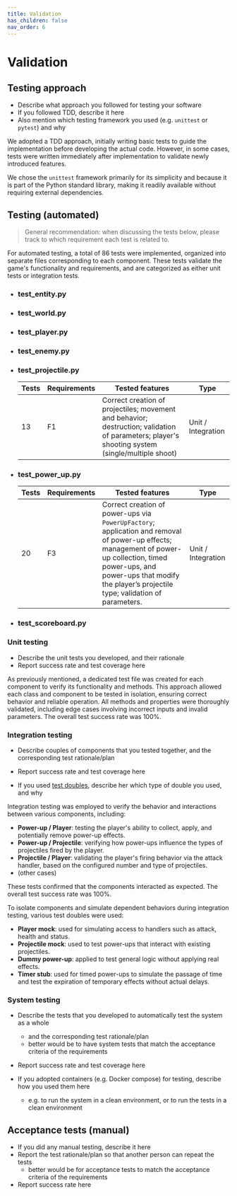 ```yaml
---
title: Validation
has_children: false
nav_order: 6
---
```


# Validation

## Testing approach

- Describe what approach you followed for testing your software
- If you followed TDD, describe it here
- Also mention which testing framework you used (e.g. `unittest` or `pytest`) and why

We adopted a TDD approach, initially writing basic tests to guide the implementation before developing the actual code. However, in some cases, tests were written immediately after implementation to validate newly introduced features.

We chose the `unittest` framework primarily for its simplicity and because it is part of the Python standard library, making it readily available without requiring external dependencies.

## Testing (automated)

> General recommendation: when discussing the tests below, please track to which requirement each test is related to.

For automated testing, a total of 86 tests were implemented, organized into separate files corresponding to each component. These tests validate the game's functionality and requirements, and are categorized as either unit tests or integration tests.

- ### test_entity.py
- ### test_world.py
- ### test_player.py
- ### test_enemy.py
- ### test_projectile.py
  | Tests           | Requirements | Tested features    | Type  |
  |-----------------|------------  |--------------------|-------|
  | 13              | F1           | Correct creation of projectiles; movement and behavior; destruction; validation of parameters; player's shooting system (single/multiple shoot) |  Unit / Integration |
  
- ### test_power_up.py
  | Tests           | Requirements | Tested features    | Type  |
  |-----------------|------------  |--------------------|-------|
  | 20              | F3           | Correct creation of power-ups via `PowerUpFactory`; application and removal of power-up effects; management of power-up collection, timed power-ups, and power-ups that modify the player’s projectile type; validation of parameters. |  Unit / Integration |
- ### test_scoreboard.py

### Unit testing

- Describe the unit tests you developed, and their rationale
- Report success rate and test coverage here

As previously mentioned, a dedicated test file was created for each component to verify its functionality and methods.
This approach allowed each class and component to be tested in isolation, ensuring correct behavior and reliable operation.
All methods and properties were thoroughly validated, including edge cases involving incorrect inputs and invalid parameters.
The overall test success rate was 100%.


### Integration testing

- Describe couples of components that you tested together, and the corresponding test rationale/plan

- Report success rate and test coverage here

- If you used [test doubles](https://en.wikipedia.org/wiki/Test_double), describe her which type of double you used, and why

Integration testing was employed to verify the behavior and interactions between various components, including:

- **Power-up / Player**: testing the player's ability to collect, apply, and potentially remove power-up effects.
- **Power-up / Projectile**: verifying how power-ups influence the types of projectiles fired by the player.
- **Projectile / Player**: validating the player's firing behavior via the attack handler, based on the configured number and type of projectiles.
- (other cases)

These tests confirmed that the components interacted as expected. The overall test success rate was 100%.

To isolate components and simulate dependent behaviors during integration testing, various test doubles were used:

- **Player mock**: used for simulating access to handlers such as attack, health and status.
- **Projectile mock**: used to test power-ups that interact with existing projectiles.
- **Dummy power-up**: applied to test general logic without applying real effects.
- **Timer stub**: used for timed power-ups to simulate the passage of time and test the expiration of temporary effects without actual delays.



### System testing

- Describe the tests that you developed to automatically test the system as a whole
    + and the corresponding test rationale/plan
    + better would be to have system tests that match the acceptance criteria of the requirements

- Report success rate and test coverage here

- If you adopted containers (e.g. Docker compose) for testing, describe how you used them here
    + e.g. to run the system in a clean environment, or to run the tests in a clean environment

## Acceptance tests (manual)

- If you did any manual testing, describe it here
- Report the test rationale/plan so that another person can repeat the tests
    + better would be for acceptance tests to match the acceptance criteria of the requirements
- Report success rate here

